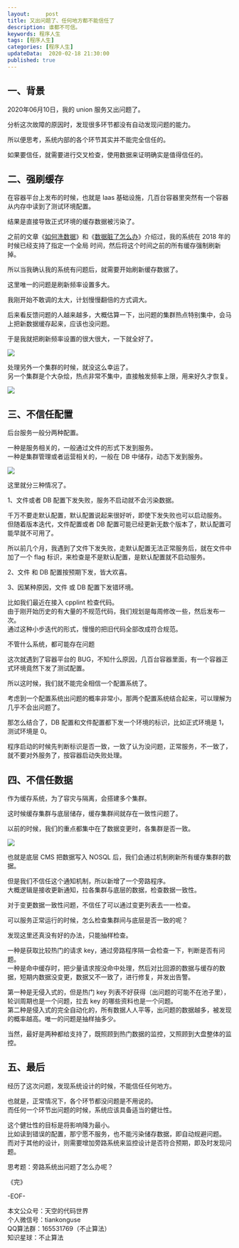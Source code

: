 ```yaml
---   
layout:     post  
title: 又出问题了、任何地方都不能信任了  
description: 谁都不可信。    
keywords: 程序人生  
tags: [程序人生]    
categories: [程序人生]  
updateData:  2020-02-18 21:30:00  
published: true  
---  
```



## 一、背景  


2020年06月10日，我的 union 服务又出问题了。  


分析这次故障的原因时，发现很多环节都没有自动发现问题的能力。  


所以便思考，系统内部的各个环节其实并不能完全信任的。  


如果要信任，就需要进行交叉检查，使用数据来证明确实是值得信任的。  



## 二、强刷缓存  


在容器平台上发布的时候，也就是 Iaas 基础设施，几百台容器里突然有一个容器从内存中读到了测试环境配置。  


结果是直接导致正式环境的缓存数据被污染了。  



之前的文章《[如何洗数据](https://mp.weixin.qq.com/s/JUcXaIGVltkMuzplwleIYA)》和《[数据脏了怎么办](https://mp.weixin.qq.com/s/Blw4yxmIsE51dzzbNcfFbg)》介绍过，我的系统在 2018 年的时候已经支持了指定一个全局 时间，然后将这个时间之前的所有缓存强制刷新掉。  


所以当我确认我的系统有问题后，就需要开始刷新缓存数据了。  


这里唯一的问题是刷新频率设置多大。  


我刚开始不敢调的太大，计划慢慢翻倍的方式调大。  


后来看反馈问题的人越来越多，大概估算一下，出问题的集群热点特别集中，会马上把新数据缓存起来，应该也没问题。  


于是我就把刷新频率设置的很大很大，一下就全好了。  


![](http://res2020.tiankonguse.com/images/2020/06/11/001.png)  



处理另外一个集群的时候，就没这么幸运了。  
另一个集群是个大杂烩，热点非常不集中，直接触发频率上限，用来好久才恢复。  


![](http://res2020.tiankonguse.com/images/2020/06/11/002.png)  


## 三、不信任配置  


后台服务一般分两种配置。  


一种是服务相关的，一般通过文件的形式下发到服务。  
一种是集群管理或者运营相关的，一般在 DB 中储存，动态下发到服务。  



![](http://res2020.tiankonguse.com/images/2020/06/11/003.png)  



这里就分三种情况了。  


1、文件或者 DB 配置下发失败，服务不启动就不会污染数据。    


千万不要走默认配置，默认配置说起来很好听，即使下发失败也可以启动服务。  
但随着版本迭代，文件配置或者 DB 配置可能已经更新无数个版本了，默认配置可能早就不可用了。  


所以前几个月，我遇到了文件下发失败，走默认配置无法正常服务后，就在文件中加了一个 flag 标识，来检查是不是默认配置，是默认配置就不启动服务。  


2、文件 和 DB 配置按预期下发，皆大欢喜。  


3、因某种原因，文件 或 DB 配置下发错环境。  


比如我们最近在接入 cpplint 检查代码。  
由于刚开始历史的有大量的不规范代码，我们规划是每周修改一些，然后发布一次。  
通过这种小步迭代的形式，慢慢的把旧代码全部改成符合规范。  


不管什么系统，都可能存在问题  


这次就遇到了容器平台的 BUG，不知什么原因，几百台容器里面，有一个容器正式环境竟然下发了测试配置。  


所以这时候，我们就不能完全相信一个配置系统了。  


考虑到一个配置系统出问题的概率非常小，那两个配置系统结合起来，可以理解为几乎不会出问题了。  


那怎么结合了，DB 配置和文件配置都下发一个环境的标识，比如正式环境是 1， 测试环境是 0。  


程序启动的时候先判断标识是否一致，一致了认为没问题，正常服务，不一致了，就不要对外服务了，按容器启动失败处理。  


## 四、不信任数据  


作为缓存系统，为了容灾与隔离，会搭建多个集群。  


这时候缓存集群与底层储存，缓存集群间就存在一致性问题了。  


以前的时候，我们的重点都集中在了数据变更时，各集群是否一致。  


![](http://res2020.tiankonguse.com/images/2020/06/11/004.png)  


也就是底层 CMS 把数据写入 NOSQL 后，我们会通过机制刷新所有缓存集群的数据。  


但是我们不信任这个通知机制，所以新增了一个旁路程序。  
大概逻辑是接收更新通知，拉各集群与底层的数据，检查数据一致性。  


对于变更数据一致性问题，不信任了可以通过变更列表去一一检查。  


可以服务正常运行的时候，怎么检查集群间与底层是否一致的呢？  


发现这里还真没有好的办法，只能抽样检查。  


一种是获取比较热门的请求 key，通过旁路程序隔一会检查一下，判断是否有问题。  
一种是命中缓存时，把少量请求按没命中处理，然后对比回源的数据与缓存的数据，短期内数据没变更，数据又不一致了，进行修复，并发出告警。  


第一种是无侵入式的，但是热门 key 列表不好获得（出问题的可能不在池子里），轮训周期也是一个问题，拉去 key 的哪些资料也是一个问题。  
第二种是侵入式的完全自动化的，所有数据人人平等，出问题的数据越多，被发现的概率越高。唯一的问题是抽样抽多少。  


当然，最好是两种都给支持了，既照顾到热门数据的监控，又照顾到大盘整体的监控。  


## 五、最后  


经历了这次问题，发现系统设计的时候，不能信任任何地方。  


也就是，正常情况下，各个环节都没问题是不用说的。  
而任何一个环节出问题的时候，系统应该具备适当的健壮性。  


这个健壮性的目标是将影响降为最小。  
比如读到错误的配置，那宁愿不服务，也不能污染储存数据，即自动规避问题。  
而对于其他的设计，则需要增加旁路系统来监控设计是否符合预期，即及时发现问题。  



思考题：旁路系统出问题了怎么办呢？  


《完》  


-EOF-  



本文公众号：天空的代码世界  
个人微信号：tiankonguse  
QQ算法群：165531769（不止算法）  
知识星球：不止算法  

